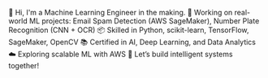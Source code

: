 👋 Hi, I'm a Machine Learning Engineer in the making.
🧠 Working on real-world ML projects: Email Spam Detection (AWS SageMaker), Number Plate Recognition (CNN + OCR)
📦 Skilled in Python, scikit-learn, TensorFlow, SageMaker, OpenCV
📚 Certified in AI, Deep Learning, and Data Analytics
☁️ Exploring scalable ML with AWS
🚀 Let’s build intelligent systems together!

